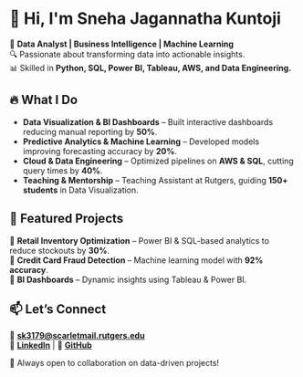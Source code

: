 # 👋 Hi, I'm **Sneha Jagannatha Kuntoji**

🚀 **Data Analyst | Business Intelligence | Machine Learning**  
🔍 Passionate about transforming data into actionable insights.  
📊 Skilled in **Python, SQL, Power BI, Tableau, AWS, and Data Engineering.**

## 🔥 What I Do
- **Data Visualization & BI Dashboards** – Built interactive dashboards reducing manual reporting by **50%**.
- **Predictive Analytics & Machine Learning** – Developed models improving forecasting accuracy by **20%**.
- **Cloud & Data Engineering** – Optimized pipelines on **AWS & SQL**, cutting query times by **40%**.
- **Teaching & Mentorship** – Teaching Assistant at Rutgers, guiding **150+ students** in Data Visualization.

## 🚀 Featured Projects
🔹 **Retail Inventory Optimization** – Power BI & SQL-based analytics to reduce stockouts by **30%**.  
🔹 **Credit Card Fraud Detection** – Machine learning model with **92% accuracy**.  
🔹 **BI Dashboards** – Dynamic insights using Tableau & Power BI.  

## 📫 Let’s Connect
📧 **sk3179@scarletmail.rutgers.edu**  
🔗 [**LinkedIn**](#) | 🐙 [**GitHub**](#)  

🚀 Always open to collaboration on data-driven projects!
